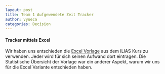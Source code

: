 ```yaml
---
layout: post
title: Team 1 Aufgewendete Zeit Tracker
author: vyueca
categories: Decision
---
```


#### Tracker mittels Excel
Wir haben uns entschieden die [Excel Vorlage](https://ilias.th-koeln.de/goto.php?target=file_1355999_download) aus dem ILIAS Kurs zu verwenden.
Jeder wird für sich seinen Aufwand dort eintragen.
Die Statistische Übersicht der Vorlage war ein anderer Aspekt, warum wir uns für die Excel Variante entschieden haben.
